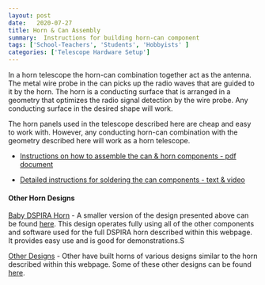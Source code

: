 ```yaml
---
layout: post
date:   2020-07-27
title: Horn & Can Assembly 
summary:  Instructions for building horn-can component
tags: ['School-Teachers', 'Students', 'Hobbyists' ]
categories: ['Telescope Hardware Setup'] 
---
```


In a horn telescope the horn-can combination together act as the antenna. The metal wire probe in the can picks up the radio waves that are guided to it by the horn. The horn is a conducting surface that is arranged in a geometry that optimizes the radio signal detection by the wire probe. Any conducting surface in the desired shape will work.

The horn panels used in the telescope described here are cheap and easy to work with. However, any conducting horn-can combination with the geometry described here will work as a horn telescope.


*  [Instructions on how to assemble the can & horn components - pdf document](https://wvurail.org/dspira-lessons/FilesUploaded/Horn&Can_Assembly_2021.pdf)

*  [Detailed instructions for soldering the can components - text & video](https://wvurail.org//dspira-lessons/assemblingcan)

#### Other Horn Designs

[Baby DSPIRA Horn]() - A smaller version of the design presented above can be found [here](). This design operates fully using all of the other components and software used for the full DSPIRA horn described within this webpage. It provides easy use and is good for demonstrations.S

[Other Designs](https://wvurail.org//dspira-lessons/Other_Horn_Designs) - Other have built horns of various designs similar to the horn described within this webpage. Some of these other designs can be found [here](https://wvurail.org//dspira-lessons/Other_Horn_Designs).
